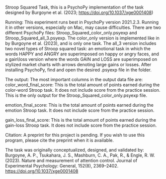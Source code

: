 Stroop Squared Task, this is a PsychoPy implementation of the task designed by Burgoyne et al. (2023; https://doi.org/10.1037/xge0001408)

Running:
This experiment runs best in PsychoPy version 2021.2.3. Running it in other versions, especially on Mac, may cause difficulties. 
There are two different PsychoPy files: Stroop_Squared_color_only.psyexp and Stroop_Squared_all_3.psyexp. 
The  color_only version is implemented like in by Burgoyne et al. (2023), and is only one task. 
The all_3 version includes two novel types of Stroop squared task: an emotional task in which the words HAPPY and ANGRY are 
superimposed on happy or angry faces, and a gain\loss version where the words GAIN and LOSS are superimposed on stylized market charts with arrows 
denoting large gains or losses. 
After installing PsychoPy, find and open the desired .psyexp file in the folder. 

The output:
The most important columns in the output data file are:
color_word_final_score: This is the total amount of points earned during the color-word Stroop task. 
It does not include score from the practice session. This is the only output for the Stroop_Squared_color_only.psyexp file. 


emotion_final_score: This is the total amount of points earned during the emotion Stroop task. It does not include score from the practice session.


gain_loss_final_score: This is the total amount of points earned during the gain-loss Stroop task. It does not include score from the practice session.

Citation:
A preprint for this project is pending. If you wish to use this program, please cite the preprint when it is available. 

The task was originally conceptualized, designed, and validated by: 
Burgoyne, A. P., Tsukahara, J. S., Mashburn, C. A., Pak, R., & Engle, R. W. (2023). 
Nature and measurement of attention control. 
Journal of Experimental Psychology: General, 152(8), 2369–2402. 
https://doi.org/10.1037/xge0001408

